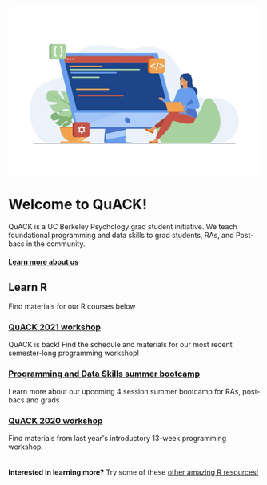 
![image](code.jpeg)

# Welcome to QuACK!
QuACK is a UC Berkeley Psychology grad student initiative. We teach foundational programming and data skills to grad students, RAs, and Post-bacs in the community.

#### [Learn more about us](https://ucb-psychology-quack.github.io/site/about/about)

## Learn R
Find materials for our R courses below
### [QuACK 2021 workshop](https://github.com/UCB-Psychology-QuACK/site/blob/main/QuACK2021/Quack2021)
QuACK is back! Find the schedule and materials for our most recent semester-long programming workshop!
### [Programming and Data Skills summer bootcamp](https://ucb-psychology-quack.github.io/site/summer_bootcamp/bootcamp)
Learn more about our upcoming 4 session summer bootcamp for RAs, post-bacs and grads
### [QuACK 2020 workshop](https://ucb-psychology-quack.github.io/site/QuACK2020/QuACK_2020)
Find materials from last year's introductory 13-week programming workshop. 
<br />
<br />
<br />
**Interested in learning more?** Try some of these [other amazing R resources!](https://ucb-psychology-quack.github.io/site/resources/r-resources) 
